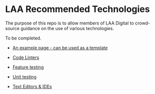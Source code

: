 # LAA Recommended Technologies

The purpose of this repo is to allow members of LAA Digital to crowd-source
guidance on the use of various technologies.

To be completed.

* [An example page - can be used as a template](example.md)

* [Code Linters](code_linters.md)
* [Feature testing](feature-testing.md)
* [Unit testing](unit-testing.md)
* [Text Editors & IDEs](text-editors-ides.md)
